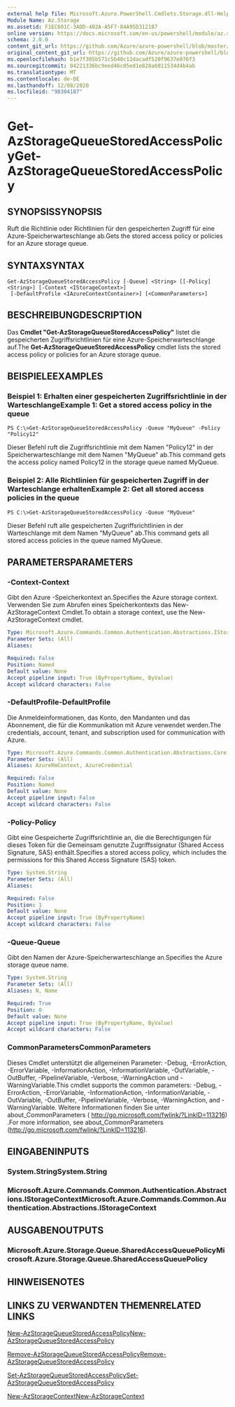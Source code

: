 ```yaml
---
external help file: Microsoft.Azure.PowerShell.Cmdlets.Storage.dll-Help.xml
Module Name: Az.Storage
ms.assetid: F1EC601C-3ADD-402A-A5F7-84A95D312187
online version: https://docs.microsoft.com/en-us/powershell/module/az.storage/get-azstoragequeuestoredaccesspolicy
schema: 2.0.0
content_git_url: https://github.com/Azure/azure-powershell/blob/master/src/Storage/Storage.Management/help/Get-AzStorageQueueStoredAccessPolicy.md
original_content_git_url: https://github.com/Azure/azure-powershell/blob/master/src/Storage/Storage.Management/help/Get-AzStorageQueueStoredAccessPolicy.md
ms.openlocfilehash: b1e7f305b571c5b40c12dacadf520f9637e076f3
ms.sourcegitcommit: 04221336bc9eed46c05ed1e828a6811534d4b4ab
ms.translationtype: MT
ms.contentlocale: de-DE
ms.lasthandoff: 12/08/2020
ms.locfileid: "98304187"
---
```

# <span data-ttu-id="f5130-101">Get-AzStorageQueueStoredAccessPolicy</span><span class="sxs-lookup"><span data-stu-id="f5130-101">Get-AzStorageQueueStoredAccessPolicy</span></span>

## <span data-ttu-id="f5130-102">SYNOPSIS</span><span class="sxs-lookup"><span data-stu-id="f5130-102">SYNOPSIS</span></span>
<span data-ttu-id="f5130-103">Ruft die Richtlinie oder Richtlinien für den gespeicherten Zugriff für eine Azure-Speicherwarteschlange ab.</span><span class="sxs-lookup"><span data-stu-id="f5130-103">Gets the stored access policy or policies for an Azure storage queue.</span></span>

## <span data-ttu-id="f5130-104">SYNTAX</span><span class="sxs-lookup"><span data-stu-id="f5130-104">SYNTAX</span></span>

```
Get-AzStorageQueueStoredAccessPolicy [-Queue] <String> [[-Policy] <String>] [-Context <IStorageContext>]
 [-DefaultProfile <IAzureContextContainer>] [<CommonParameters>]
```

## <span data-ttu-id="f5130-105">BESCHREIBUNG</span><span class="sxs-lookup"><span data-stu-id="f5130-105">DESCRIPTION</span></span>
<span data-ttu-id="f5130-106">Das **Cmdlet "Get-AzStorageQueueStoredAccessPolicy"** listet die gespeicherten Zugriffsrichtlinien für eine Azure-Speicherwarteschlange auf.</span><span class="sxs-lookup"><span data-stu-id="f5130-106">The **Get-AzStorageQueueStoredAccessPolicy** cmdlet lists the stored access policy or policies for an Azure storage queue.</span></span>

## <span data-ttu-id="f5130-107">BEISPIELE</span><span class="sxs-lookup"><span data-stu-id="f5130-107">EXAMPLES</span></span>

### <span data-ttu-id="f5130-108">Beispiel 1: Erhalten einer gespeicherten Zugriffsrichtlinie in der Warteschlange</span><span class="sxs-lookup"><span data-stu-id="f5130-108">Example 1: Get a stored access policy in the queue</span></span>
```
PS C:\>Get-AzStorageQueueStoredAccessPolicy -Queue "MyQueue" -Policy "Policy12"
```

<span data-ttu-id="f5130-109">Dieser Befehl ruft die Zugriffsrichtlinie mit dem Namen "Policy12" in der Speicherwarteschlange mit dem Namen "MyQueue" ab.</span><span class="sxs-lookup"><span data-stu-id="f5130-109">This command gets the access policy named Policy12 in the storage queue named MyQueue.</span></span>

### <span data-ttu-id="f5130-110">Beispiel 2: Alle Richtlinien für gespeicherten Zugriff in der Warteschlange erhalten</span><span class="sxs-lookup"><span data-stu-id="f5130-110">Example 2: Get all stored access policies in the queue</span></span>
```
PS C:\>Get-AzStorageQueueStoredAccessPolicy -Queue "MyQueue"
```

<span data-ttu-id="f5130-111">Dieser Befehl ruft alle gespeicherten Zugriffsrichtlinien in der Warteschlange mit dem Namen "MyQueue" ab.</span><span class="sxs-lookup"><span data-stu-id="f5130-111">This command gets all stored access policies in the queue named MyQueue.</span></span>

## <span data-ttu-id="f5130-112">PARAMETERS</span><span class="sxs-lookup"><span data-stu-id="f5130-112">PARAMETERS</span></span>

### <span data-ttu-id="f5130-113">-Context</span><span class="sxs-lookup"><span data-stu-id="f5130-113">-Context</span></span>
<span data-ttu-id="f5130-114">Gibt den Azure -Speicherkontext an.</span><span class="sxs-lookup"><span data-stu-id="f5130-114">Specifies the Azure storage context.</span></span>
<span data-ttu-id="f5130-115">Verwenden Sie zum Abrufen eines Speicherkontexts das New-AzStorageContext Cmdlet.</span><span class="sxs-lookup"><span data-stu-id="f5130-115">To obtain a storage context, use the New-AzStorageContext cmdlet.</span></span>

```yaml
Type: Microsoft.Azure.Commands.Common.Authentication.Abstractions.IStorageContext
Parameter Sets: (All)
Aliases:

Required: False
Position: Named
Default value: None
Accept pipeline input: True (ByPropertyName, ByValue)
Accept wildcard characters: False
```

### <span data-ttu-id="f5130-116">-DefaultProfile</span><span class="sxs-lookup"><span data-stu-id="f5130-116">-DefaultProfile</span></span>
<span data-ttu-id="f5130-117">Die Anmeldeinformationen, das Konto, den Mandanten und das Abonnement, die für die Kommunikation mit Azure verwendet werden.</span><span class="sxs-lookup"><span data-stu-id="f5130-117">The credentials, account, tenant, and subscription used for communication with Azure.</span></span>

```yaml
Type: Microsoft.Azure.Commands.Common.Authentication.Abstractions.Core.IAzureContextContainer
Parameter Sets: (All)
Aliases: AzureRmContext, AzureCredential

Required: False
Position: Named
Default value: None
Accept pipeline input: False
Accept wildcard characters: False
```

### <span data-ttu-id="f5130-118">-Policy</span><span class="sxs-lookup"><span data-stu-id="f5130-118">-Policy</span></span>
<span data-ttu-id="f5130-119">Gibt eine Gespeicherte Zugriffsrichtlinie an, die die Berechtigungen für dieses Token für die Gemeinsam genutzte Zugriffssignatur (Shared Access Signature, SAS) enthält.</span><span class="sxs-lookup"><span data-stu-id="f5130-119">Specifies a stored access policy, which includes the permissions for this Shared Access Signature (SAS) token.</span></span>

```yaml
Type: System.String
Parameter Sets: (All)
Aliases:

Required: False
Position: 1
Default value: None
Accept pipeline input: True (ByPropertyName)
Accept wildcard characters: False
```

### <span data-ttu-id="f5130-120">-Queue</span><span class="sxs-lookup"><span data-stu-id="f5130-120">-Queue</span></span>
<span data-ttu-id="f5130-121">Gibt den Namen der Azure-Speicherwarteschlange an.</span><span class="sxs-lookup"><span data-stu-id="f5130-121">Specifies the Azure storage queue name.</span></span>

```yaml
Type: System.String
Parameter Sets: (All)
Aliases: N, Name

Required: True
Position: 0
Default value: None
Accept pipeline input: True (ByPropertyName, ByValue)
Accept wildcard characters: False
```

### <span data-ttu-id="f5130-122">CommonParameters</span><span class="sxs-lookup"><span data-stu-id="f5130-122">CommonParameters</span></span>
<span data-ttu-id="f5130-123">Dieses Cmdlet unterstützt die allgemeinen Parameter: -Debug, -ErrorAction, -ErrorVariable, -InformationAction, -InformationVariable, -OutVariable, -OutBuffer, -PipelineVariable, -Verbose, -WarningAction und -WarningVariable.</span><span class="sxs-lookup"><span data-stu-id="f5130-123">This cmdlet supports the common parameters: -Debug, -ErrorAction, -ErrorVariable, -InformationAction, -InformationVariable, -OutVariable, -OutBuffer, -PipelineVariable, -Verbose, -WarningAction, and -WarningVariable.</span></span> <span data-ttu-id="f5130-124">Weitere Informationen finden Sie unter about_CommonParameters ( http://go.microsoft.com/fwlink/?LinkID=113216) .</span><span class="sxs-lookup"><span data-stu-id="f5130-124">For more information, see about_CommonParameters (http://go.microsoft.com/fwlink/?LinkID=113216).</span></span>

## <span data-ttu-id="f5130-125">EINGABEN</span><span class="sxs-lookup"><span data-stu-id="f5130-125">INPUTS</span></span>

### <span data-ttu-id="f5130-126">System.String</span><span class="sxs-lookup"><span data-stu-id="f5130-126">System.String</span></span>

### <span data-ttu-id="f5130-127">Microsoft.Azure.Commands.Common.Authentication.Abstractions.IStorageContext</span><span class="sxs-lookup"><span data-stu-id="f5130-127">Microsoft.Azure.Commands.Common.Authentication.Abstractions.IStorageContext</span></span>

## <span data-ttu-id="f5130-128">AUSGABEN</span><span class="sxs-lookup"><span data-stu-id="f5130-128">OUTPUTS</span></span>

### <span data-ttu-id="f5130-129">Microsoft.Azure.Storage.Queue.SharedAccessQueuePolicy</span><span class="sxs-lookup"><span data-stu-id="f5130-129">Microsoft.Azure.Storage.Queue.SharedAccessQueuePolicy</span></span>

## <span data-ttu-id="f5130-130">HINWEISE</span><span class="sxs-lookup"><span data-stu-id="f5130-130">NOTES</span></span>

## <span data-ttu-id="f5130-131">LINKS ZU VERWANDTEN THEMEN</span><span class="sxs-lookup"><span data-stu-id="f5130-131">RELATED LINKS</span></span>

[<span data-ttu-id="f5130-132">New-AzStorageQueueStoredAccessPolicy</span><span class="sxs-lookup"><span data-stu-id="f5130-132">New-AzStorageQueueStoredAccessPolicy</span></span>](./New-AzStorageQueueStoredAccessPolicy.md)

[<span data-ttu-id="f5130-133">Remove-AzStorageQueueStoredAccessPolicy</span><span class="sxs-lookup"><span data-stu-id="f5130-133">Remove-AzStorageQueueStoredAccessPolicy</span></span>](./Remove-AzStorageQueueStoredAccessPolicy.md)

[<span data-ttu-id="f5130-134">Set-AzStorageQueueStoredAccessPolicy</span><span class="sxs-lookup"><span data-stu-id="f5130-134">Set-AzStorageQueueStoredAccessPolicy</span></span>](./Set-AzStorageQueueStoredAccessPolicy.md)

[<span data-ttu-id="f5130-135">New-AzStorageContext</span><span class="sxs-lookup"><span data-stu-id="f5130-135">New-AzStorageContext</span></span>](./New-AzStorageContext.md)


